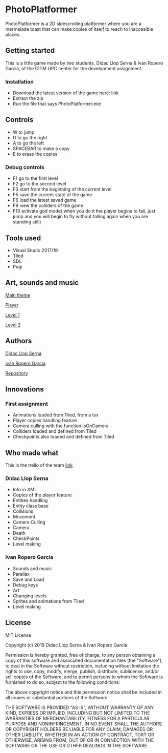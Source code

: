 # PhotoPlatformer

PhotoPlatformer is a 2D sidescrolling platformer where you are a mermelade toast that can make copies of itself to reach to inaccesible places.

## Getting started

This is a little game made by two students, Dídac Llop Serna & Ivan Ropero Garcia, of the CITM UPC center for the development assignment. 

### Installation

- Download the latest version of the game here: [link](https://github.com/RoperoIvan/PhotoPlatformer/releases)
- Extract the zip
- Run the file that says PhotoPlatformer.exe

## Controls

- W to jump
- D to go the right
- A to go the left
- SPACEBAR to make a copy
- E to erase the copies

### Debug controls

- F1 go to the first level
- F2 go to the second level
- F3 start from the beginning of the current level
- F5 save the current state of the game
- F6 load the latest saved game
- F9 view the colliders of the game
- F10 activate god mode( when you do it the player begins to fall, just jump and you will begin to fly without falling again when you are standing still)

## Tools used

- Visual Studio 2017/19
- Tiled
- SDL
- Pugi

## Art, sounds and music

[Main theme](https://opengameart.org/content/menu-music)

[Player](https://lhteam.itch.io/zombie-toast)

[Level 1](https://rottingpixels.itch.io/platformer-dungeon-tileset)

[Level 2](https://beyonderboy.itch.io/simple-platform-tileset-16x16)

## Authors

[Dídac Llop Serna](https://github.com/didaclis)

[Ivan Ropero Garcia](https://github.com/RoperoIvan)

[Repository](https://github.com/RoperoIvan/PhotoPlatformer)

## Innovations

### First assignment

- Animations loaded from Tiled, from a tsx
- Player copies handling feature
- Camera culling with the function IsOnCamera
- Colliders loaded and defined from Tiled
- Checkpoints also loaded and defined from Tiled

## Who made what

This is the trello of the team [link](https://trello.com/b/x8vXZMoM/photoplatformer)

### Dídac Llop Serna

- Info in XML
- Copies of the player feature
- Entities handling
- Entity class base
- Collisions
- Movement
- Camera Culling
- Camera
- Death
- CheckPoints
- Level making

### Ivan Ropero Garcia

- Sounds and music
- Parallax
- Save and Load
- Debug keys
- Art
- Changing levels
- Sprites and animations from Tiled
- Level making

## License

MIT License

Copyright (c) 2019 Dídac Llop Serna & Ivan Ropero Garcia

Permission is hereby granted, free of charge, to any person obtaining a copy
of this software and associated documentation files (the "Software"), to deal
in the Software without restriction, including without limitation the rights
to use, copy, modify, merge, publish, distribute, sublicense, and/or sell
copies of the Software, and to permit persons to whom the Software is
furnished to do so, subject to the following conditions:

The above copyright notice and this permission notice shall be included in all
copies or substantial portions of the Software.

THE SOFTWARE IS PROVIDED "AS IS", WITHOUT WARRANTY OF ANY KIND, EXPRESS OR
IMPLIED, INCLUDING BUT NOT LIMITED TO THE WARRANTIES OF MERCHANTABILITY,
FITNESS FOR A PARTICULAR PURPOSE AND NONINFRINGEMENT. IN NO EVENT SHALL THE
AUTHORS OR COPYRIGHT HOLDERS BE LIABLE FOR ANY CLAIM, DAMAGES OR OTHER
LIABILITY, WHETHER IN AN ACTION OF CONTRACT, TORT OR OTHERWISE, ARISING FROM,
OUT OF OR IN CONNECTION WITH THE SOFTWARE OR THE USE OR OTHER DEALINGS IN THE
SOFTWARE.

